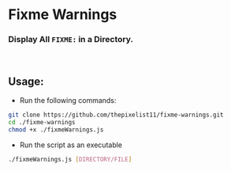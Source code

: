 # Fixme Warnings
### Display All `FIXME:` in a Directory.

<BR />

## Usage:
- Run the following commands:
```bash
git clone https://github.com/thepixelist11/fixme-warnings.git
cd ./fixme-warnings
chmod +x ./fixmeWarnings.js
```
- Run the script as an executable
```bash
./fixmeWarnings.js [DIRECTORY/FILE]
```

